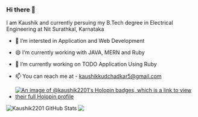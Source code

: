 ### Hi there 👋

I am Kaushik and currently persuing my B.Tech degree in Electrical Engineering at Nit Surathkal, Karnataka


- 🌱 I’m intersted in Application and Web Development
- 😄 I’m currently working with JAVA, MERN and Ruby
- 🔭 I’m currently working on TODO Application Using Ruby
- 📫 You can reach me at - kaushikkudchadkar5@gmail.com

- [![An image of @kaushik2201's Holopin badges, which is a link to view their full Holopin profile](https://holopin.me/kaushik2201)](https://holopin.io/@kaushik2201)

<img align="left" alt="Kaushik2201 GitHub Stats" src="https://github-readme-stats.vercel.app/api?username=Kaushik2201&show_icons=true&hide_border=true" />
<img align="center" src="https://github-readme-stats.vercel.app/api/top-langs/?username=Kaushik2201&show_icons=true&hide_border=true" /></a>
  



<!--
**Kaushik2201/Kaushik2201** is a ✨ _special_ ✨ repository because its `README.md` (this file) appears on your GitHub profile.

Here are some ideas to get you started:

- 🔭 I’m currently working on ...
- 🌱 I’m currently learning ...
- 👯 I’m looking to collaborate on ...
- 🤔 I’m looking for help with ...
- 💬 Ask me about ...
- 📫 How to reach me: ...
- 😄 Pronouns: ...
- ⚡ Fun fact: ...

<img align="left" alt="Kaushik2201 GitHub Stats" src="https://github-readme-stats.vercel.app/api?username=Kaushik2201&show_icons=true&hide_border=true" />
<img align="center" src="https://github-readme-stats.vercel.app/api/top-langs/?username=Kaushik2201&show_icons=true&hide_border=true" /></a>

New 
 <img align="left" alt="Kaushik2201 GitHub Stats" src="https://github-readme-stats.vercel.app/api?username=Kaushik2201&show_icons=true&hide_border=true" /> <br/>
<br/>

![](https://github-readme-stats.vercel.app/api/top-langs/?username=kaushik2201&theme=city_light&hide_border=false&include_all_commits=true&count_private=true&layout=compact)


 ![](https://github-readme-streak-stats.herokuapp.com/?user=kaushik2201&theme=city_light&hide_border=false)<br/>

-->

